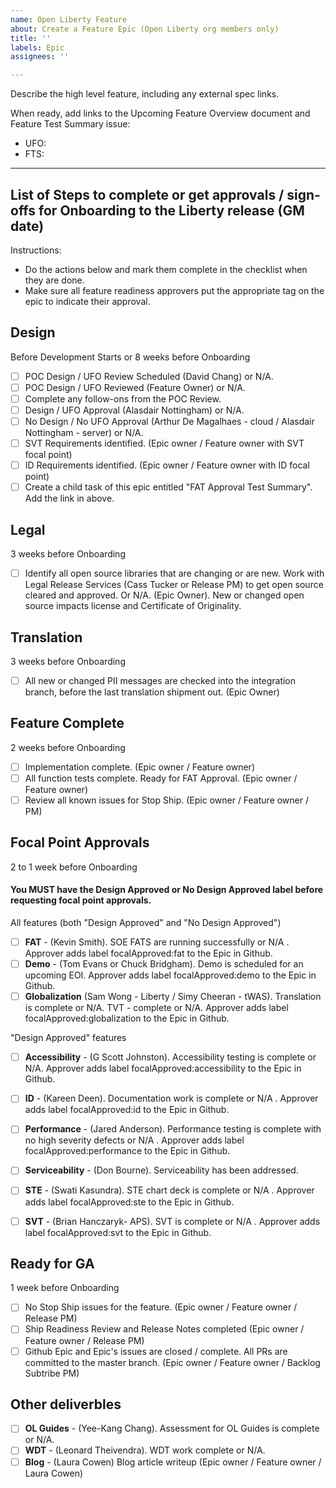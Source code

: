 ```yaml
---
name: Open Liberty Feature
about: Create a Feature Epic (Open Liberty org members only)
title: ''
labels: Epic
assignees: ''

---
```

Describe the high level feature, including any external spec links.


When ready, add links to the Upcoming Feature Overview document and Feature Test Summary issue:
- UFO:
- FTS:

- - - - - - - - - - - - - - - - - - - - - - - - - - - - - - - - - - - - -
## List of Steps to complete or get approvals / sign-offs for Onboarding to the Liberty release (GM date)

Instructions:
- Do the actions below and mark them complete in the checklist when they are done.
- Make sure all feature readiness approvers put the appropriate tag on the epic to indicate their approval.

## **Design**
Before Development Starts or 8 weeks before Onboarding
- [ ] POC Design / UFO Review Scheduled (David Chang) or N/A.
- [ ] POC Design / UFO Reviewed (Feature Owner) or N/A.
- [ ] Complete any follow-ons from the POC Review.
- [ ] Design / UFO Approval (Alasdair Nottingham) or N/A.
- [ ] No Design / No UFO Approval (Arthur De Magalhaes - cloud / Alasdair Nottingham - server) or N/A.
- [ ] SVT Requirements identified. (Epic owner / Feature owner with SVT focal point)
- [ ] ID Requirements identified. (Epic owner / Feature owner with ID focal point)
- [ ] Create a child task of this epic entitled "FAT Approval Test Summary". Add the link in above.

## **Legal**
3 weeks before Onboarding
- [ ] Identify all open source libraries that are changing or are new. Work with Legal Release Services (Cass Tucker or Release PM) to get open source cleared and approved. Or N/A. (Epic Owner).   New or changed open source impacts license and Certificate of Originality.

## **Translation**
3 weeks before Onboarding
- [ ] All new or changed PII messages are checked into the integration branch, before the last translation shipment out. (Epic Owner)

## **Feature Complete**
2 weeks before Onboarding
- [ ] Implementation complete. (Epic owner / Feature owner)
- [ ] All function tests complete. Ready for FAT Approval. (Epic owner / Feature owner)
- [ ] Review all known issues for Stop Ship. (Epic owner / Feature owner / PM)

## **Focal Point Approvals**
2 to 1 week before Onboarding
#### You **MUST** have the Design Approved or No Design Approved label before requesting focal point approvals.

All features (both "Design Approved" and "No Design Approved")
- [ ] **FAT** - (Kevin Smith). SOE FATS are running successfully or N/A . Approver adds label focalApproved:fat to the Epic in Github.
- [ ] **Demo** - (Tom Evans or Chuck Bridgham). Demo is scheduled for an upcoming EOI. Approver adds label focalApproved:demo to the Epic in Github.
- [ ] **Globalization** (Sam Wong - Liberty / Simy Cheeran - tWAS). Translation is complete or N/A. TVT - complete or N/A. Approver adds label focalApproved:globalization to the Epic in Github.

"Design Approved" features
- [ ] **Accessibility** - (G Scott Johnston). Accessibility testing is complete or N/A. Approver adds label focalApproved:accessibility to the Epic in Github.
- [ ] **ID** - (Kareen Deen). Documentation work is complete or N/A . Approver adds label focalApproved:id to the Epic in Github.
- [ ] **Performance** - (Jared Anderson). Performance testing is complete with no high severity defects or N/A . Approver adds label focalApproved:performance to the Epic in Github.
- [ ] **Serviceability** - (Don Bourne). Serviceability has been addressed.
- [ ] **STE** - (Swati Kasundra). STE chart deck is complete or N/A . Approver adds label focalApproved:ste to the Epic in Github.
- [ ] **SVT** - (Brian Hanczaryk- APS). SVT is complete or N/A . Approver adds label focalApproved:svt to the Epic in Github.


## **Ready for GA**
1 week before Onboarding
- [ ] No Stop Ship issues for the feature. (Epic owner / Feature owner / Release PM)
- [ ] Ship Readiness Review and Release Notes completed (Epic owner / Feature owner / Release PM)
- [ ] Github Epic and Epic's issues are closed / complete. All PRs are committed to the master branch. (Epic owner / Feature owner / Backlog Subtribe PM)

## **Other deliverbles**
- [ ] **OL Guides** - (Yee-Kang Chang). Assessment for OL Guides is complete or N/A.
- [ ] **WDT** - (Leonard Theivendra). WDT work complete or N/A.
- [ ] **Blog** - (Laura Cowen) Blog article writeup (Epic owner / Feature owner / Laura Cowen)
